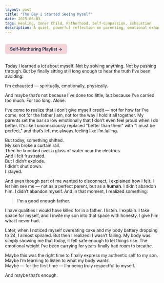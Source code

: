 ```yaml
---
layout: post
title: "The Day I Started Seeing Myself"
date: 2025-06-03
tags: Healing, Inner Child, Fatherhood, Self-Compassion, Exhaustion
description: A quiet, powerful reflection on parenting, emotional exhaustion, and what it really means to be a good enough father.
---
```


<a href="https://music.youtube.com/playlist?list=PLuO5E1rh5RqIzePJeOjdXo62gwnYJ748_&si=NvtF0mzI9Sx2IoPu&shuffle=1" 
   target="_blank" 
   class="back-button"
   style="display:inline-block; margin: 1rem auto; background-color: #F4D3D8; color: #1A2D41; padding: 0.5rem 1rem; border-radius: 6px; font-weight: 600; text-decoration: none;">
  Self‑Mothering Playlist →
</a>

Today I learned a lot about myself. Not by solving anything. Not by pushing through. But by finally sitting still long enough to hear the truth I’ve been avoiding:

I’m exhausted — spiritually, emotionally, physically.

And maybe that’s not because I’ve done too little, but because I’ve carried too much. For too long. Alone.

I’ve come to realize that I don’t give myself credit — not for how far I’ve come, not for the father I am, not for the way I hold it all together. My parents set the bar so low emotionally that I don't even feel proud when I do better. It's like I unconsciously replaced "better than them" with "I must be perfect," and that’s left me always feeling like I’m failing.

But today, something shifted.  
My son broke a curtain rail.  
Then he knocked over a glass of water near the electrics.  
And I felt frustrated.  
But I didn’t explode.  
I didn’t shut down.  
I stayed.

And even though part of me wanted to disconnect, I explained how I felt. I let him see me — not as a perfect parent, but as a **human**. I didn’t abandon him. I didn’t abandon myself. And in that moment, I realized something:

> **I’m a good enough father.**

I have qualities I would have killed for in a father. I listen. I explain. I take space for myself, and I invite my son into that space with honesty. I give him what I never had.

Later, when I noticed myself overeating cake and my body battery dropping to 24, I almost spiraled. But then I realized: I wasn’t failing. My body was simply showing me that today, it felt safe enough to let things rise. The emotional weight I’ve been carrying for years finally had room to breathe.

Maybe this was the right time to finally express my authentic self to my son.  
Maybe I’m learning to listen to what my body wants.  
Maybe — for the first time — I’m being truly respectful to myself.

And maybe that’s enough.